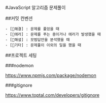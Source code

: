 #JavaScript 알고리즘 문제풀이

##커밋 컨벤션

```
- [💯해결] : 문제를 풀었을 때
- [👾에러] : 문제를 푸는 중이거나 에러가 발생했을 때
- [🥇해설] : 모범답안을 분석했을 때
- [🎸기타] : 문제풀이 이외의 일을 했을 때
```

##프로젝트 세팅

###nodemon

https://www.npmjs.com/package/nodemon

###gitignore

https://www.toptal.com/developers/gitignore
